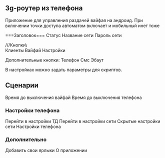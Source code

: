 ## 3g-роутер из телефона

Приложение для управления раздачей вайфая на андроид.
При включении точки доступа автоматом включает и мобильный инет тоже


===Заголовок===
Статус
Название сети
Пароль сети


///Кнопки\\\
Клиенты
Вайфай
Настройки

Дополнительные кнопки:
Телефон
Смс
Эбаут

В настройках можно задать параметры для скриптов.

## Сценарии
Время до выключения вайфай
Время до выключения телефона

### Настройки телефона
Перейти в настройки ТД
Перейти в настройки сети
Скрытые настройки сети
Настройки телефона

### Дополнительно
Добавить свои ярлыки
О приложении
